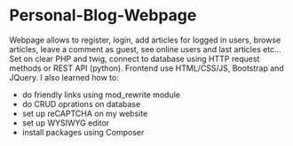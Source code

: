 # Personal-Blog-Webpage
Webpage allows to register, login, add articles for logged in users, browse articles, leave a comment as guest, see online users and last articles etc...
Set on clear PHP and twig, connect to database using HTTP request methods or REST API (python). 
Frontend use HTML/CSS/JS, Bootstrap and JQuery.
I also learned how to:
- do friendly links using mod_rewrite module
- do CRUD oprations on database
- set up reCAPTCHA on my website
- set up WYSIWYG editor
- install packages using Composer
